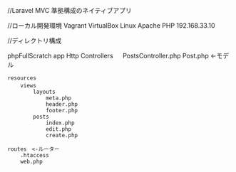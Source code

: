 //Laravel MVC 準拠構成のネイティブアプリ

//ローカル開発環境
Vagrant
VirtualBox
Linux
Apache
PHP
192.168.33.10

//ディレクトリ構成

phpFullScratch
app
Http
Controllers 　
PostsController.php
Post.php <-モデル

    resources
        views　
            layouts
                meta.php
                header.php
                footer.php
            posts
                index.php
                edit.php
                create.php

    routes　<-ルーター
        .htaccess
        web.php

